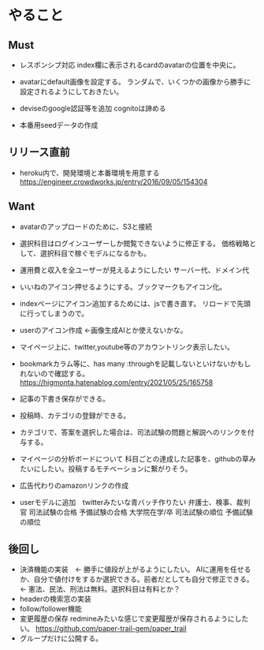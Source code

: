 # やること
## Must
- レスポンシブ対応
index欄に表示されるcardのavatarの位置を中央に。

- avatarにdefault画像を設定する。
ランダムで、いくつかの画像から勝手に設定されるようにしておきたい。

- deviseのgoogle認証等を追加
cognitoは諦める

- 本番用seedデータの作成
## リリース直前
- heroku内で、開発環境と本番環境を用意する
https://engineer.crowdworks.jp/entry/2016/09/05/154304

## Want
- avatarのアップロードのために、S3と接続

- 選択科目はログインユーザーしか閲覧できないように修正する。
価格戦略として、選択科目で稼ぐモデルになるかも。

- 運用費と収入を全ユーザーが見えるようにしたい
サーバー代、ドメイン代
- いいねのアイコン押せるようにする。ブックマークもアイコン化。

- indexページにアイコン追加するためには、jsで書き直す。
リロードで先頭に行ってしまうので。

- userのアイコン作成  ←画像生成AIとか使えないかな。

- マイページ上に、twitter,youtube等のアカウントリンク表示したい。

- bookmarkカラム等に、has many :throughを記載しないといけないかもしれないので確認する。
https://higmonta.hatenablog.com/entry/2021/05/25/165758
- 記事の下書き保存ができる。
- 投稿時、カテゴリの登録ができる。
- カテゴリで、答案を選択した場合は、司法試験の問題と解説へのリンクを付与する。
- マイページの分析ボードについて
科目ごとの達成した記事を、githubの草みたいにしたい。投稿するモチベーションに繋がりそう。

- 広告代わりのamazonリンクの作成
- userモデルに追加　twitterみたいな青バッチ作りたい
弁護士、検事、裁判官
司法試験の合格
予備試験の合格
大学院在学/卒
司法試験の順位
予備試験の順位

## 後回し
- 決済機能の実装　← 勝手に値段が上がるようにしたい。
AIに運用を任せるか、自分で値付けをするか選択できる。前者だとしても自分で修正できる。
← 憲法、民法、刑法は無料。選択科目は有料とか？
- headerの検索窓の実装
- follow/follower機能
- 変更履歴の保存
redmineみたいな感じで変更履歴が保存されるようにしたい。
https://github.com/paper-trail-gem/paper_trail
- グループだけに公開する。